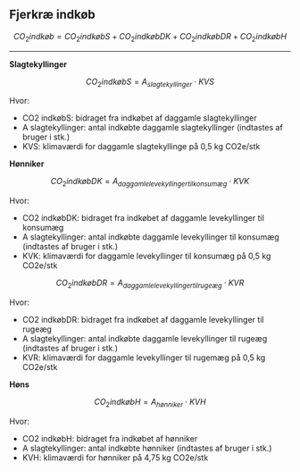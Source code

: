 ## **Fjerkræ indkøb**


$$ CO_2{indkøb} = CO_2{indkøbS} + CO_2{indkøbDK} + CO_2{indkøbDR} + CO_2{indkøbH} $$
__________________________


**Slagtekyllinger**

$$ CO_2{indkøbS} = A_{slagtekyllinger} \cdot KVS$$

Hvor: 

* CO2 indkøbS: bidraget fra indkøbet af daggamle slagtekyllinger 
* A slagtekyllinger: antal indkøbte daggamle slagtekyllinger (indtastes af bruger i stk.)
* KVS: klimaværdi for daggamle slagtekyllinge på 0,5 kg CO2e/stk 


**Hønniker**

$$ CO_2{indkøbDK} = A_{daggamle levekyllinger til konsumæg} \cdot KVK$$

Hvor: 

* CO2 indkøbDK: bidraget fra indkøbet af daggamle levekyllinger til konsumæg 
* A slagtekyllinger: antal indkøbte daggamle levekyllinger til konsumæg (indtastes af bruger i stk.)
* KVK: klimaværdi for daggamle levekyllinger til konsumæg på 0,5 kg CO2e/stk 

$$ CO_2{indkøbDR} = A_{daggamle levekyllinger til rugeæg} \cdot KVR$$

Hvor: 

* CO2 indkøbDR: bidraget fra indkøbet af daggamle levekyllinger til rugeæg 
* A slagtekyllinger: antal indkøbte daggamle levekyllinger til rugeæg (indtastes af bruger i stk.)
* KVR: klimaværdi for daggamle levekyllinger til rugemæg på 0,5 kg CO2e/stk 


**Høns**

$$ CO_2{indkøbH} = A_{hønniker} \cdot KVH$$

Hvor: 

* CO2 indkøbH: bidraget fra indkøbet af hønniker  
* A slagtekyllinger: antal indkøbte hønniker (indtastes af bruger i stk.)
* KVH: klimaværdi for hønniker på 4,75 kg CO2e/stk








